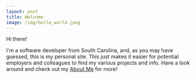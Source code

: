 ```yaml
---
layout: post
title: Welcome
image: /img/hello_world.jpeg
---
```


Hi there!

I'm a software developer from South Carolina, and, as you may have guessed, this is my personal site. This just makes it easier for potential employers and colleagues to find my various projects and info. Have a look around and check out my [About Me](https://tbeede.github.io/aboutme/) for more!
